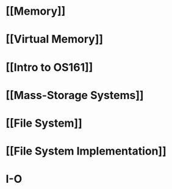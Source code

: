 # [[Memory]]

# [[Virtual Memory]]

# [[Intro to OS161]]

# [[Mass-Storage Systems]]

# [[File System]]

# [[File System Implementation]]


# I-O

